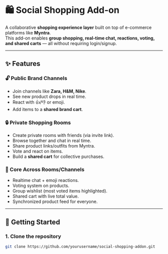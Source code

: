 # 🛍️ Social Shopping Add-on

A collaborative **shopping experience layer** built on top of e-commerce platforms like **Myntra**.  
This add-on enables **group shopping, real-time chat, reactions, voting, and shared carts** — all without requiring login/signup.  

---

## ✨ Features

### 🔓 Public Brand Channels
- Join channels like **Zara, H&M, Nike**.  
- See new product drops in real time.  
- React with 👍/👎 or emoji.  
- Add items to a **shared brand cart**.  

### 🔒 Private Shopping Rooms
- Create private rooms with friends (via invite link).  
- Browse together and chat in real time.  
- Share product links/outfits from Myntra.  
- Vote and react on items.  
- Build a **shared cart** for collective purchases.  

### 🌟 Core Across Rooms/Channels
- Realtime chat + emoji reactions.  
- Voting system on products.  
- Group wishlist (most voted items highlighted).  
- Shared cart with live total value.  
- Synchronized product feed for everyone.  

---

## 🚀 Getting Started

### 1. Clone the repository
```bash
git clone https://github.com/yourusername/social-shopping-addon.git
